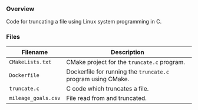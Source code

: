 ### Overview

Code for truncating a file using Linux system programming in C.

### Files

| Filename            | Description                                                  |
|---------------------|--------------------------------------------------------------|
| `CMakeLists.txt`    | CMake project for the `truncate.c` program.                  |
| `Dockerfile`        | Dockerfile for running the `truncate.c` program using CMake. |
| `truncate.c`        | C code which truncates a file.                               |
| `mileage_goals.csv` | File read from and truncated.                                |
